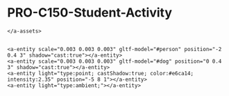 # PRO-C150-Student-Activity
<a-assets>      
      <a-assets-item id="person" src="Models/3rd_person_model/scene.gltf"></a-assets-item>
      <a-assets-item id="dog" src="Models/dog/scene.gltf"></a-assets-item>
      

    </a-assets>
    

    <a-entity scale="0.003 0.003 0.003" gltf-model="#person" position="-2 0.4 3" shadow="cast:true"></a-entity>
    <a-entity scale="0.003 0.003 0.003" gltf-model="#dog" position="0 0.4 3" shadow="cast:true"></a-entity>
    <a-entity light="type:point; castShadow:true; color:#e6ca14; intensity:2.35" position="-5 8 1"></a-entity>
    <a-entity light="type:ambient;"></a-entity>